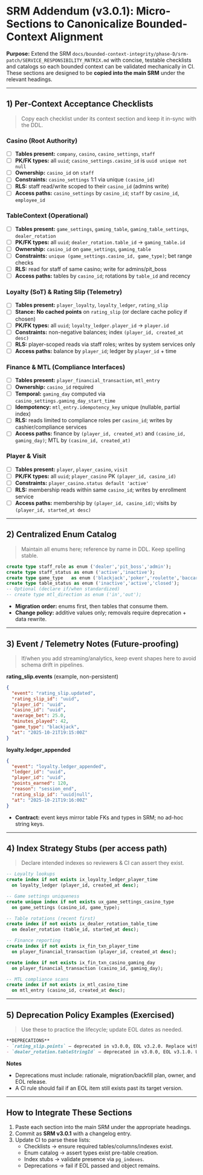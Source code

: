 # SRM Addendum (v3.0.1): Micro-Sections to Canonicalize Bounded-Context Alignment

**Purpose:** Extend the SRM `docs/bounded-context-integrity/phase-D/srm-patch/SERVICE_RESPONSIBILITY_MATRIX.md` with concise, testable checklists and catalogs so each bounded context can be validated mechanically in CI. These sections are designed to be **copied into the main SRM** under the relevant headings.

---

## 1) Per‑Context Acceptance Checklists

> Copy each checklist under its context section and keep it in-sync with the DDL.

### Casino (Root Authority)

- [ ] **Tables present:** `company`, `casino`, `casino_settings`, `staff`
- [ ] **PK/FK types:** all `uuid`; `casino_settings.casino_id` is `uuid unique not null`
- [ ] **Ownership:** `casino_id` on `staff`
- [ ] **Constraints:** `casino_settings` 1:1 via unique `(casino_id)`
- [ ] **RLS:** staff read/write scoped to their `casino_id` (admins write)
- [ ] **Access paths:** `casino_settings` by `casino_id`; `staff` by `casino_id`, `employee_id`

### TableContext (Operational)

- [ ] **Tables present:** `game_settings`, `gaming_table`, `gaming_table_settings`, `dealer_rotation`
- [ ] **PK/FK types:** all `uuid`; `dealer_rotation.table_id` → `gaming_table.id`
- [ ] **Ownership:** `casino_id` on `game_settings`, `gaming_table`
- [ ] **Constraints:** `unique (game_settings.casino_id, game_type)`; bet range checks
- [ ] **RLS:** read for staff of same casino; write for admins/pit_boss
- [ ] **Access paths:** tables by `casino_id`; rotations by `table_id` and recency

### Loyalty (SoT) & Rating Slip (Telemetry)

- [ ] **Tables present:** `player_loyalty`, `loyalty_ledger`, `rating_slip`
- [ ] **Stance:** **No cached points** on `rating_slip` (or declare cache policy if chosen)
- [ ] **PK/FK types:** all `uuid`; `loyalty_ledger.player_id` → `player.id`
- [ ] **Constraints:** non-negative balances; index `(player_id, created_at desc)`
- [ ] **RLS:** player-scoped reads via staff roles; writes by system services only
- [ ] **Access paths:** balance by `player_id`; ledger by `player_id` + time

### Finance & MTL (Compliance Interfaces)

- [ ] **Tables present:** `player_financial_transaction`, `mtl_entry`
- [ ] **Ownership:** `casino_id` required
- [ ] **Temporal:** `gaming_day` computed via `casino_settings.gaming_day_start_time`
- [ ] **Idempotency:** `mtl_entry.idempotency_key` unique (nullable, partial index)
- [ ] **RLS:** reads limited to compliance roles per `casino_id`; writes by cashier/compliance services
- [ ] **Access paths:** finance by `(player_id, created_at)` and `(casino_id, gaming_day)`; MTL by `(casino_id, created_at)`

### Player & Visit

- [ ] **Tables present:** `player`, `player_casino`, `visit`
- [ ] **PK/FK types:** all `uuid`; `player_casino` PK `(player_id, casino_id)`
- [ ] **Constraints:** `player_casino.status default 'active'`
- [ ] **RLS:** membership reads within same `casino_id`; writes by enrollment service
- [ ] **Access paths:** membership by `(player_id, casino_id)`; visits by `(player_id, started_at desc)`

---

## 2) Centralized Enum Catalog

> Maintain all enums here; reference by name in DDL. Keep spelling stable.

```sql
create type staff_role as enum ('dealer','pit_boss','admin');
create type staff_status as enum ('active','inactive');
create type game_type   as enum ('blackjack','poker','roulette','baccarat');
create type table_status as enum ('inactive','active','closed');
-- Optional (declare if/when standardized)
-- create type mtl_direction as enum ('in','out');
```
- **Migration order:** enums first, then tables that consume them.
- **Change policy:** additive values only; removals require deprecation + data rewrite.

---

## 3) Event / Telemetry Notes (Future‑proofing)

> If/when you add streaming/analytics, keep event shapes here to avoid schema drift in pipelines.

**rating_slip.events** (example, non-persistent)
```json
{
  "event": "rating_slip.updated",
  "rating_slip_id": "uuid",
  "player_id": "uuid",
  "casino_id": "uuid",
  "average_bet": 25.0,
  "minutes_played": 42,
  "game_type": "blackjack",
  "at": "2025-10-21T19:15:00Z"
}
```

**loyalty.ledger_appended**
```json
{
  "event": "loyalty.ledger_appended",
  "ledger_id": "uuid",
  "player_id": "uuid",
  "points_earned": 120,
  "reason": "session_end",
  "rating_slip_id": "uuid|null",
  "at": "2025-10-21T19:16:00Z"
}
```
- **Contract:** event keys mirror table FKs and types in SRM; no ad-hoc string keys.

---

## 4) Index Strategy Stubs (per access path)

> Declare intended indexes so reviewers & CI can assert they exist.

```sql
-- Loyalty lookups
create index if not exists ix_loyalty_ledger_player_time
  on loyalty_ledger (player_id, created_at desc);

-- Game settings uniqueness
create unique index if not exists ux_game_settings_casino_type
  on game_settings (casino_id, game_type);

-- Table rotations (recent first)
create index if not exists ix_dealer_rotation_table_time
  on dealer_rotation (table_id, started_at desc);

-- Finance reporting
create index if not exists ix_fin_txn_player_time
  on player_financial_transaction (player_id, created_at desc);

create index if not exists ix_fin_txn_casino_gaming_day
  on player_financial_transaction (casino_id, gaming_day);

-- MTL compliance scans
create index if not exists ix_mtl_casino_time
  on mtl_entry (casino_id, created_at desc);
```

---

## 5) Deprecation Policy Examples (Exercised)

> Use these to practice the lifecycle; update EOL dates as needed.

```md
**DEPRECATIONS**
- `rating_slip.points` — deprecated in v3.0.0, EOL v3.2.0. Replace with `player_loyalty.balance`.
- `dealer_rotation.tableStringId` — deprecated in v3.0.0, EOL v3.1.0. Use FK `dealer_rotation.table_id`.
```
**Notes**
- Deprecations must include: rationale, migration/backfill plan, owner, and EOL release.
- A CI rule should fail if an EOL item still exists past its target version.

---

## How to Integrate These Sections

1. Paste each section into the main SRM under the appropriate headings.  
2. Commit as **SRM v3.0.1** with a changelog entry.  
3. Update CI to parse these lists:  
   - Checklists → ensure required tables/columns/indexes exist.  
   - Enum catalog → assert types exist pre-table creation.  
   - Index stubs → validate presence via `pg_indexes`.  
   - Deprecations → fail if EOL passed and object remains.
